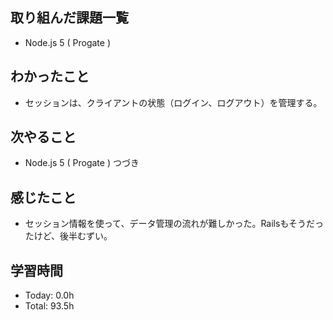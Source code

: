 ## 取り組んだ課題一覧
- Node.js 5 ( Progate )
## わかったこと
- セッションは、クライアントの状態（ログイン、ログアウト）を管理する。
## 次やること
- Node.js 5 ( Progate ) つづき
## 感じたこと
- セッション情報を使って、データ管理の流れが難しかった。Railsもそうだったけど、後半むずい。
## 学習時間
- Today: 0.0h
- Total: 93.5h
